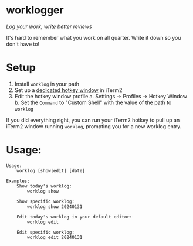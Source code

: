 # worklogger

*Log your work, write better reviews*

It's hard to remember what you work on all quarter. Write it down so you don't have to!

# Setup

1. Install `worklog` in your path
2. Set up a [dedicated hotkey window](https://iterm2.com/documentation-hotkey.html) in iTerm2
3. Edit the hotkey window profile
    a. Settings -> Profiles -> Hotkey Window
    b. Set the `Command` to "Custom Shell" with the value of the path to `worklog`

If you did everything right, you can run your iTerm2 hotkey to pull up an iTerm2 window running `worklog`, prompting you for a new worklog entry.

# Usage:

```
Usage:
    worklog [show|edit] [date]

Examples:
    Show today's worklog:
        worklog show

    Show specific worklog:
        worklog show 20240131

    Edit today's worklog in your default editor:
        worklog edit

    Edit specific worklog:
        worklog edit 20240131
```

